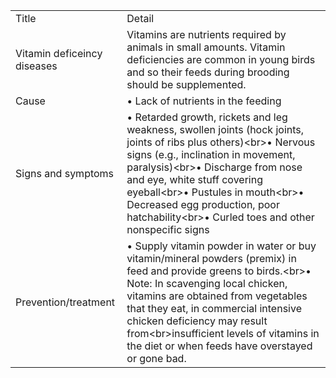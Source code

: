 <table>
    <tr>
        <td>Title</td>
        <td>Detail</td>
    </tr>
    <tr>
        <td>Vitamin deficeincy diseases</td>
        <td>Vitamins are nutrients required by animals in small amounts. Vitamin deficiencies are common in young birds and so their feeds during brooding should be supplemented.</td>
    </tr>
    <tr>
        <td>Cause</td>
        <td>• Lack of nutrients in the feeding</td>
    </tr>
    <tr>
        <td>Signs and symptoms</td>
        <td>• Retarded growth, rickets and leg weakness, swollen joints (hock joints, joints of ribs plus others)&lt;br&gt;• Nervous signs (e.g., inclination in movement, paralysis)&lt;br&gt;• Discharge from nose and eye, white stuff covering eyeball&lt;br&gt;• Pustules in mouth&lt;br&gt;• Decreased egg production, poor hatchability&lt;br&gt;• Curled toes and other nonspecific signs</td>
    </tr>
    <tr>
        <td>Prevention/treatment</td>
        <td>• Supply vitamin powder in water or buy vitamin/mineral powders (premix) in feed and provide greens to birds.&lt;br&gt;• Note: In scavenging local chicken, vitamins are obtained from vegetables that they eat, in commercial intensive chicken deficiency may result from&lt;br&gt;insufficient levels of vitamins in the diet or when feeds have overstayed or gone bad.</td>
    </tr>
</table>